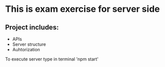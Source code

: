 # This is exam exercise for server side
## Project includes:

- APIs
- Server structure
- Auhtorization

To execute server type in terminal 'npm start'
